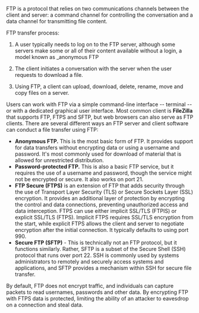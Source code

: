FTP is a protocol that relies on two communications channels between the client and server: a command channel for controlling the conversation and a data channel for transmitting file content.

FTP transfer process:

1. A user typically needs to log on to the FTP server, although some servers make some or all of their content available without a login, a model known as _anonymous FTP

2. The client initiates a conversation with the server when the user requests to download a file.

3. Using FTP, a client can upload, download, delete, rename, move and copy files on a server.

Users can work with FTP via a simple command-line interface -- terminal -- or with a dedicated graphical user interface.  Most common client is  **FileZilla** that supports FTP, FTPS and SFTP, but web browsers can also serve as FTP clients. There are several different ways an FTP server and client software can conduct a file transfer using FTP:

- **Anonymous FTP.** This is the most basic form of FTP. It provides support for data transfers without encrypting data or using a username and password. It's most commonly used for download of material that is allowed for unrestricted distribution. 
- **Password-protected FTP.** This is also a basic FTP service, but it requires the use of a username and password, though the service might not be encrypted or secure. It also works on port 21.
- **FTP Secure (FTPS)** is an extension of FTP that adds security through the use of Transport Layer Security (TLS) or Secure Sockets Layer (SSL) encryption. It provides an additional layer of protection by encrypting the control and data connections, preventing unauthorized access and data interception. FTPS can use either implicit SSL/TLS (FTPIS) or explicit SSL/TLS (FTPS). Implicit FTPS requires SSL/TLS encryption from the start, while explicit FTPS allows the client and server to negotiate encryption after the initial connection. It typically defaults to using port 990.
- **Secure FTP (SFTP)** - This is technically not an FTP protocol, but it functions similarly. Rather, SFTP is a subset of the Secure Shell (SSH) protocol that runs over port 22. SSH is commonly used by systems administrators to remotely and securely access systems and applications, and SFTP provides a mechanism within SSH for secure file transfer.

By default, FTP does not encrypt traffic, and individuals can capture packets to read usernames, passwords and other data. By encrypting FTP with FTPS data is protected, limiting the ability of an attacker to eavesdrop on a connection and steal data.
